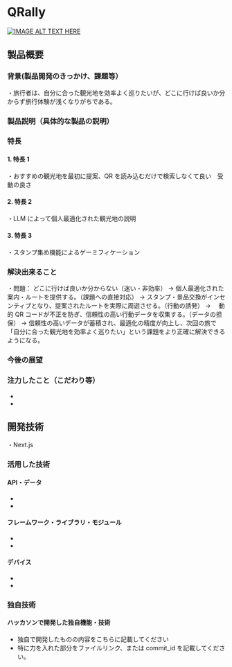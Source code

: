 # QRally

[![IMAGE ALT TEXT HERE](https://jphacks.com/wp-content/uploads/2025/05/JPHACKS2025_ogp.jpg)](https://www.youtube.com/watch?v=lA9EluZugD8)

## 製品概要

### 背景(製品開発のきっかけ、課題等）

・旅行者は、自分に合った観光地を効率よく巡りたいが、どこに行けば良いか分からず旅行体験が浅くなりがちである。

### 製品説明（具体的な製品の説明）

### 特長

#### 1. 特長 1 　

・おすすめの観光地を最初に提案、QR を読み込むだけで検索しなくて良い　受動の良さ

#### 2. 特長 2

・LLM によって個人最適化された観光地の説明

#### 3. 特長 3

・スタンプ集め機能によるゲーミフィケーション

### 解決出来ること

・問題： どこに行けば良いか分からない（迷い・非効率）
→ 個人最適化された案内・ルートを提供する。（課題への直接対応）
→ スタンプ・景品交換がインセンティブとなり、提案されたルートを実際に周遊させる。（行動の誘発）
→ 　動的 QR コードが不正を防ぎ、信頼性の高い行動データを収集する。（データの担保）
→ 信頼性の高いデータが蓄積され、最適化の精度が向上し、次回の旅で「自分に合った観光地を効率よく巡りたい」という課題をより正確に解決できるようになる。

### 今後の展望

### 注力したこと（こだわり等）

-
-

## 開発技術

・Next.js

### 活用した技術

#### API・データ

-
-

#### フレームワーク・ライブラリ・モジュール

-
-

#### デバイス

-
-

### 独自技術

#### ハッカソンで開発した独自機能・技術

- 独自で開発したものの内容をこちらに記載してください
- 特に力を入れた部分をファイルリンク、または commit_id を記載してください。
